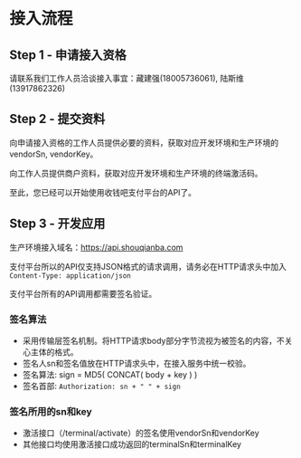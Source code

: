 # 接入流程

## Step 1 - 申请接入资格

请联系我们工作人员洽谈接入事宜：藏建强(18005736061), 陆斯维(13917862326)

## Step 2 - 提交资料

向申请接入资格的工作人员提供必要的资料，获取对应开发环境和生产环境的vendorSn, vendorKey。

向工作人员提供商户资料，获取对应开发环境和生产环境的终端激活码。

至此，您已经可以开始使用收钱吧支付平台的API了。

## Step 3 - 开发应用

生产环境接入域名：https://api.shouqianba.com

支付平台所以的API仅支持JSON格式的请求调用，请务必在HTTP请求头中加入`Content-Type: application/json`

支付平台所有的API调用都需要签名验证。

### 签名算法

* 采用传输层签名机制。将HTTP请求body部分字节流视为被签名的内容，不关心主体的格式。
* 签名人sn和签名值放在HTTP请求头中，在接入服务中统一校验。
* 签名算法: sign = MD5( CONCAT( body + key ) )
* 签名首部: `Authorization: sn + " " + sign`

### 签名所用的sn和key

* 激活接口（/terminal/activate）的签名使用vendorSn和vendorKey
* 其他接口均使用激活接口成功返回的terminalSn和terminalKey


